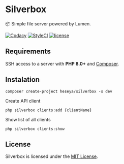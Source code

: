 # Silverbox
📦 Simple file server powered by Lumen.

[![Codacy](https://img.shields.io/codacy/grade/f5c11a249e7940c8bc3fa5b0aa64774a?style=flat-square)](https://app.codacy.com/gh/heseya/silverbox/dashboard)
[![StyleCI](https://github.styleci.io/repos/202558567/shield?branch=master)](https://github.styleci.io/repos/202558567)
[![license](https://img.shields.io/github/license/bvlinsky/cdn?color=blue&style=flat-square)](https://github.com/heseya/silverbox/blob/master/LICENSE)

## Requirements
SSH access to a server with **PHP 8.0+** and [Composer](https://getcomposer.org/).

## Instalation
```
composer create-project heseya/silverbox -s dev
```

Create API client
```
php silverbox clients:add {clientName}
```

Show list of all clients
```
php silverbox clients:show
```

## License
Silverbox is licensed under the [MIT License](https://github.com/heseya/silverbox/blob/master/LICENSE).
